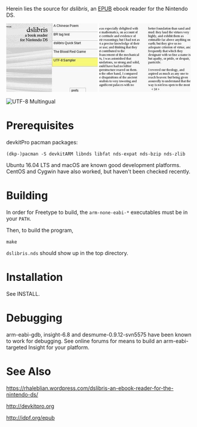 Herein lies the source for *dslibris*, an [EPUB](http://idpf.org/epub)
ebook reader for the Nintendo DS.

![Startup Screen](etc/2.jpeg)
![A Sample (Left and Right) Page](etc/2-2.jpeg)

![UTF-8 Multingual](http://rhaleblian.files.wordpress.com/2007/09/utf8.png)

# Prerequisites

devkitPro pacman packages:

    (dkp-)pacman -S devkitARM libnds libfat nds-expat nds-bzip nds-zlib

Ubuntu 16.04 LTS and macOS are known good development platforms. CentOS and Cygwin have also worked, but haven't been checked recently.

# Building

In order for Freetype to build, the `arm-none-eabi-*` executables must be in your `PATH`.

Then, to build the program,

```shell
make
```

`dslibris.nds` should show up in the top directory.

# Installation

See INSTALL.

# Debugging

arm-eabi-gdb, insight-6.8 and desmume-0.9.12-svn5575 have been known to work for debugging. See online forums for means to build an arm-eabi-targeted Insight for your platform.

# See Also

https://rhaleblian.wordpress.com/dslibris-an-ebook-reader-for-the-nintendo-ds/

http://devkitpro.org

http://idpf.org/epub
